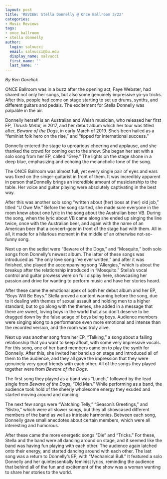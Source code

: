 ```yaml
---
layout: post
title: 'REVIEW: Stella Donnelly @ Once Ballroom 3/22'
categories:
- Music Reviews
tags:
- once ballroom
- stella donnelly
author:
  login: salvucci
  email: salvucci@bu.edu
  display_name: salvucci
  first_name: ''
  last_name: ''
---
```

_By Ben Gorelick_

ONCE Ballroom was in a buzz after the opening act, Faye Webster, had shared not only her songs, but also some genuinely impressive yo-yo tricks. After this, people had come on stage starting to set up drums, synths, and different guitars and pedals. The excitement for Stella Donnelly was palpable in the air.

Donnelly herself is an Australian and Welsh musician, who released her first EP, _Thrush Metal_, in 2017, and her debut album which her tour was titled after, _Beware of the Dogs_, in early March of 2019. She’s been hailed as a “feminist folk hero on the rise,” and “tipped for international success.”

Donnelly entered the stage to uproarious cheering and applause, and she thanked the crowd for coming out to the show. She began her set with a solo song from her EP, called “Grey.” The lights on the stage shone in a deep blue, emphasizing and echoing the melancholic tone of the song.

The ONCE Ballroom was almost full, yet every single pair of eyes and ears was fixed on the singer-guitarist in front of them. It was incredibly apparent in person thatDonnelly brings an incredible amount of musicianship to the table. Her voice and guitar playing were absolutely captivating in the best way.

After this was another solo song “written about (her) boss at (her) old job,” titled “U Owe Me.” Before the song started, she made sure everyone in the room knew about one lyric in the song about the Australian beer VB. During the song, when the lyric about VB came along she ended up singing the line twice, once with the Australian beer, and again with the name of an American beer that a concert-goer in front of the stage had with them. All in all, it made for a hilarious moment in the middle of an otherwise not-so-funny song.

Next up on the setlist were “Beware of the Dogs,” and “Mosquito,” both solo songs from Donnelly’s newest album. The latter of these songs was introduced as “the only love song I’ve ever written,” and after it was finished, she played the accompanying song “Allergies,” which is about the breakup after the relationship introduced in “Mosquito.” Stella’s vocal control and guitar prowess were on full display here, showcasing her passion and drive for wanting to perform music and have her stories heard.

After these came the emotional apex of both her debut album and her EP, “Boys Will Be Boys.” Stella proved a content warning before the song, due to it dealing with themes of sexual assault and holding men to a higher standard, but to go along with the themes, she added in a message that there are sweet, loving boys in the world that also don’t deserve to be dragged down by the false adage of boys being boys. Audience members were singing along to a performance even more emotional and intense than the recorded version, and the room was truly alive.

Next up was another song from her EP, “Talking,” a song about a failing relationship that you want to keep afloat, with some very impressive vocals. For this song, one of her band members came on to play the synth for Donnelly. After this, she invited her band up on stage and introduced all of them to the audience, and they all gave the impression that they were genuinely very good friends with each other. All of the songs they played together were from _Beware of the Dogs_.

The first song they played as a band was “Lunch,” followed by the lead single from _Beware of the Dogs_, “Old Man.” While performing as a band, the audience took hold of the sheerly wholesome energy they exuded and started moving around and dancing.

The next few songs were “Watching Telly,” “Season’s Greetings,” and “Bistro,” which were all slower songs, but they all showcased different members of the band as well as intricate harmonies. Between each song, Donnelly gave small anecdotes about certain members, which were all interesting and humorous.

After these came the more energetic songs “Die” and “Tricks.” For these, Stella and the band were all dancing around on stage, and it seemed like the band was having fun playing with each other. The audience again latched onto their energy, and started dancing around with each other. The last song was a return to Donnelly’s EP, with “Mechanical Bull.” It featured a solo Donnelly and her quintessentially feminist lyrics, reminding the audience that behind all of the fun and excitement of the show was a woman wanting to share her stories to the world.